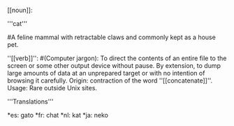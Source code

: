 [[noun]]:

'''cat'''

#A feline mammal with retractable claws and commonly kept as a house pet.

''[[verb]]'':
#(Computer jargon): To direct the contents of an entire file to the screen or some other output device without pause. By extension, to dump large amounts of data at an unprepared target or with no intention of browsing it carefully. Origin: contraction of the word ''[[concatenate]]''. Usage: Rare outside Unix sites. 

'''Translations'''

*es: gato
*fr: chat
*nl: kat
*ja: neko
